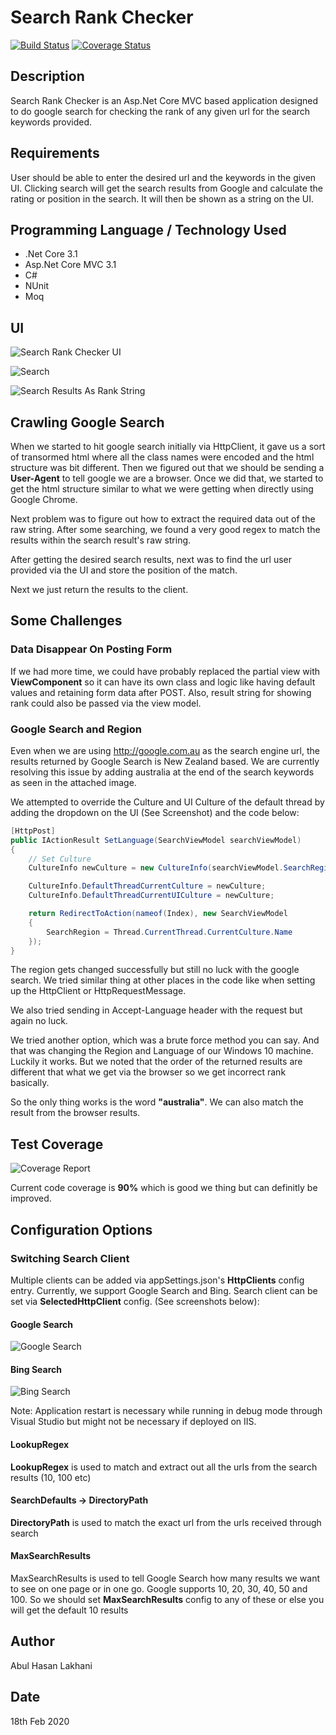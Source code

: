 # Search Rank Checker

[![Build Status](https://travis-ci.org/abulhasanlakhani/SearchRankChecker.svg?branch=master)](https://travis-ci.org/abulhasanlakhani/SearchRankChecker)
[![Coverage Status](https://coveralls.io/repos/github/abulhasanlakhani/SearchRankChecker/badge.svg?branch=master)](https://coveralls.io/github/abulhasanlakhani/SearchRankChecker?branch=master)

## Description

Search Rank Checker is an Asp.Net Core MVC based application designed to do google search for checking the rank of any given url for the search keywords provided.

## Requirements

User should be able to enter the desired url and the keywords in the given UI. Clicking search will get the search results from Google and calculate the rating or position in the search. It will then be shown as a string on the UI.

## Programming Language / Technology Used

* .Net Core 3.1
* Asp.Net Core MVC 3.1
* C#
* NUnit
* Moq

## UI

![Search Rank Checker UI](./Assets/SearchRankChecker_UI.png "Search Rank Checker UI")

![Search](./Assets/SearchRankChecker_Search.png "Search")

![Search Results As Rank String](./Assets/SearchRankChecker_RankString.png "Search Results As Rank String")

## Crawling Google Search

When we started to hit google search initially via HttpClient, it gave us a sort of transormed html where all the class names were encoded and the html structure was bit different. Then we figured out that we should be sending a **User-Agent** to tell google we are a browser. Once we did that, we started to get the html structure similar to what we were getting when directly using Google Chrome.

Next problem was to figure out how to extract the required data out of the raw string. After some searching, we found a very good regex to match the results within the search result's raw string.

After getting the desired search results, next was to find the url user provided via the UI and store the position of the match.

Next we just return the results to the client.

## Some Challenges

### Data Disappear On Posting Form

If we had more time, we could have probably replaced the partial view with **ViewComponent** so it can have its own class and logic like having default values and retaining form data after POST. Also, result string for showing rank could also be passed via the view model.

### Google Search and Region

Even when we are using http://google.com.au as the search engine url, the results returned by Google Search is New Zealand based. We are currently resolving this issue by adding australia at the end of the search keywords as seen in the attached image.

We attempted to override the Culture and UI Culture of the default thread by adding the dropdown on the UI (See Screenshot) and the code below:

```csharp
[HttpPost]
public IActionResult SetLanguage(SearchViewModel searchViewModel)
{
    // Set Culture
    CultureInfo newCulture = new CultureInfo(searchViewModel.SearchRegion);

    CultureInfo.DefaultThreadCurrentCulture = newCulture;
    CultureInfo.DefaultThreadCurrentUICulture = newCulture;

    return RedirectToAction(nameof(Index), new SearchViewModel
    {
        SearchRegion = Thread.CurrentThread.CurrentCulture.Name
    });
}
```

The region gets changed successfully but still no luck with the google search. We tried similar thing at other places in the code like when setting up the HttpClient or HttpRequestMessage.

We also tried sending in Accept-Language header with the request but again no luck.

We tried another option, which was a brute force method you can say. And that was changing the Region and Language of our Windows 10 machine. Luckily it works. But we noted that the order of the returned results are different that what we get via the browser so we get incorrect rank basically.

So the only thing works is the word **"australia"**. We can also match the result from the browser results.

## Test Coverage

![Coverage Report](./Assets/CoverageReport.png "Coverage Report")

Current code coverage is **90%** which is good we thing but can definitly be improved.

## Configuration Options

### Switching Search Client

Multiple clients can be added via appSettings.json's **HttpClients** config entry. Currently, we support Google Search and Bing. Search client can be set via **SelectedHttpClient** config. (See screenshots below):

#### Google Search

![Google Search](./Assets/SwitchingClients_Google.png "Google Search")

#### Bing Search

![Bing Search](./Assets/SwitchingClients_Bing.png "Bing Search")

Note: Application restart is necessary while running in debug mode through Visual Studio but might not be necessary if deployed on IIS.

#### LookupRegex

**LookupRegex** is used to match and extract out all the urls from the search results (10, 100 etc)

#### SearchDefaults -> DirectoryPath

**DirectoryPath** is used to match the exact url from the urls received through search

#### MaxSearchResults

MaxSearchResults is used to tell Google Search how many results we want to see on one page or in one go. Google supports 10, 20, 30, 40, 50 and 100. So we should set **MaxSearchResults** config to any of these or else you will get the default 10 results

## Author

Abul Hasan Lakhani

## Date

18th Feb 2020
